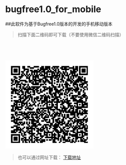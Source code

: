 bugfree1.0_for_mobile
=====================
##此软件为基于Bugfree1.0版本的开发的手机移动版本
>扫描下面二维码即可下载（不要使用微信二维码扫描）

## <img>
 
![Alt text](https://raw.githubusercontent.com/chenshiming0802/bugfree1.0_for_mobile/master/dist/bugfree1.0_for_android/bugfree1.0_for_android_v0.1.1.png "手机扫描下载")
>也可以通过网址下载： [下载地址](https://github.com/chenshiming0802/bugfree1.0_for_mobile/raw/master/dist/bugfree1.0_for_android/bugfree1.0_for_android_v0.1.1.apk "下载") 